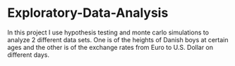 # Exploratory-Data-Analysis
In this project I use hypothesis testing and monte carlo simulations to analyze 2 different data sets. One is of the heights of Danish boys at certain ages and the other is of the exchange rates from Euro to U.S. Dollar on different days.
